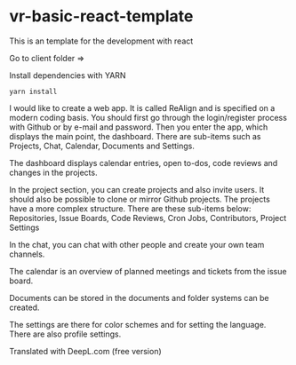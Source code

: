 # vr-basic-react-template

This is an template for the development with react

Go to client folder => 

Install dependencies with YARN

```
yarn install
```
I would like to create a web app. It is called ReAlign and is specified on a modern coding basis. You should first go through the login/register process with Github or by e-mail and password. Then you enter the app, which displays the main point, the dashboard. There are sub-items such as Projects, Chat, Calendar, Documents and Settings.

The dashboard displays calendar entries, open to-dos, code reviews and changes in the projects.

In the project section, you can create projects and also invite users. It should also be possible to clone or mirror Github projects. 
The projects have a more complex structure. There are these sub-items below:
Repositories, Issue Boards, Code Reviews, Cron Jobs, Contributors, Project Settings

In the chat, you can chat with other people and create your own team channels.

The calendar is an overview of planned meetings and tickets from the issue board.

Documents can be stored in the documents and folder systems can be created.

The settings are there for color schemes and for setting the language. There are also profile settings.


Translated with DeepL.com (free version)
